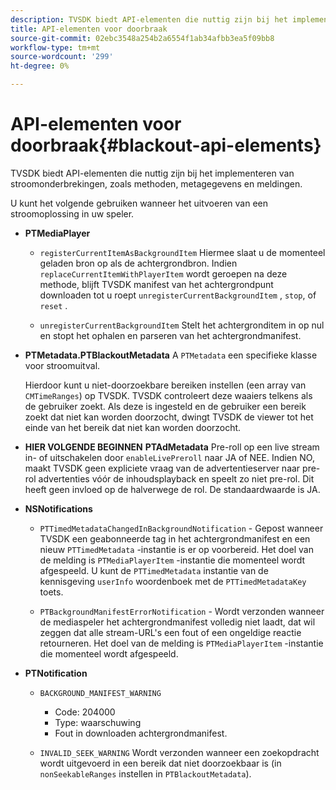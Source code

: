 ```yaml
---
description: TVSDK biedt API-elementen die nuttig zijn bij het implementeren van stroomonderbrekingen, zoals methoden, metagegevens en meldingen.
title: API-elementen voor doorbraak
source-git-commit: 02ebc3548a254b2a6554f1ab34afbb3ea5f09bb8
workflow-type: tm+mt
source-wordcount: '299'
ht-degree: 0%

---
```


# API-elementen voor doorbraak{#blackout-api-elements}

TVSDK biedt API-elementen die nuttig zijn bij het implementeren van stroomonderbrekingen, zoals methoden, metagegevens en meldingen.

U kunt het volgende gebruiken wanneer het uitvoeren van een stroomoplossing in uw speler.

* **PTMediaPlayer**

   * `registerCurrentItemAsBackgroundItem` Hiermee slaat u de momenteel geladen bron op als de achtergrondbron. Indien `replaceCurrentItemWithPlayerItem` wordt geroepen na deze methode, blijft TVSDK manifest van het achtergrondpunt downloaden tot u roept `unregisterCurrentBackgroundItem` , `stop`, of `reset` .

   * `unregisterCurrentBackgroundItem` Stelt het achtergronditem in op nul en stopt het ophalen en parseren van het achtergrondmanifest.

* **PTMetadata.PTBlackoutMetadata** A `PTMetadata` een specifieke klasse voor stroomuitval.

  Hierdoor kunt u niet-doorzoekbare bereiken instellen (een array van `CMTimeRanges`) op TVSDK. TVSDK controleert deze waaiers telkens als de gebruiker zoekt. Als deze is ingesteld en de gebruiker een bereik zoekt dat niet kan worden doorzocht, dwingt TVSDK de viewer tot het einde van het bereik dat niet kan worden doorzocht.

* **HIER VOLGENDE BEGINNEN** **PTAdMetadata** Pre-roll op een live stream in- of uitschakelen door `enableLivePreroll` naar JA of NEE. Indien NO, maakt TVSDK geen expliciete vraag van de advertentieserver naar pre-rol advertenties vóór de inhoudsplayback en speelt zo niet pre-rol. Dit heeft geen invloed op de halverwege de rol. De standaardwaarde is JA.

* **NSNotifications**

   * `PTTimedMetadataChangedInBackgroundNotification` - Gepost wanneer TVSDK een geabonneerde tag in het achtergrondmanifest en een nieuw `PTTimedMetadata` -instantie is er op voorbereid. Het doel van de melding is `PTMediaPlayerItem` -instantie die momenteel wordt afgespeeld. U kunt de `PTTimedMetadata` instantie van de kennisgeving `userInfo` woordenboek met de `PTTimedMetadataKey` toets.

   * `PTBackgroundManifestErrorNotification` - Wordt verzonden wanneer de mediaspeler het achtergrondmanifest volledig niet laadt, dat wil zeggen dat alle stream-URL&#39;s een fout of een ongeldige reactie retourneren. Het doel van de melding is `PTMediaPlayerItem` -instantie die momenteel wordt afgespeeld.

* **PTNotification**

   * `BACKGROUND_MANIFEST_WARNING`

      * Code: 204000
      * Type: waarschuwing
      * Fout in downloaden achtergrondmanifest.

   * `INVALID_SEEK_WARNING` Wordt verzonden wanneer een zoekopdracht wordt uitgevoerd in een bereik dat niet doorzoekbaar is (in `nonSeekableRanges` instellen in `PTBlackoutMetadata`).
